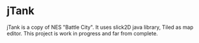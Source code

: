jTank
=====
jTank is a copy of NES "Battle City". It uses slick2D java library, Tiled as map editor. This project is work in progress and far from complete.
